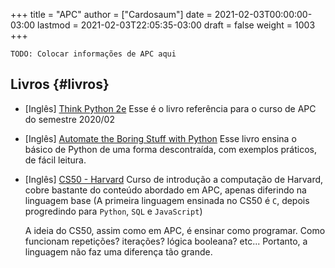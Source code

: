 +++
title = "APC"
author = ["Cardosaum"]
date = 2021-02-03T00:00:00-03:00
lastmod = 2021-02-03T22:05:35-03:00
draft = false
weight = 1003
+++

`TODO: Colocar informações de APC aqui`


## Livros {#livros}

-   [Inglês] [Think Python 2e](https://greenteapress.com/wp/think-python-2e/)
    Esse é o livro referência para o curso de APC do semestre 2020/02

-   [Inglês] [Automate the Boring Stuff with Python](https://automatetheboringstuff.com/)
    Esse livro ensina o básico de Python de uma forma descontraída, com exemplos
    práticos, de fácil leitura.

-   [Inglês] [CS50 - Harvard](https://cs50.harvard.edu) Curso de introdução a computação de Harvard, cobre
    bastante do conteúdo abordado em APC, apenas diferindo na linguagem base (A
    primeira linguagem ensinada no CS50 é `C`, depois progredindo para `Python`,
    `SQL` e `JavaScript`)

    A ideia do CS50, assim como em APC, é ensinar como
    programar. Como funcionam repetições? iterações? lógica booleana? etc...
    Portanto, a linguagem não faz uma diferença tão grande.
